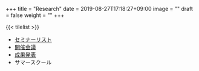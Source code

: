 +++
title =  "Research"
date = 2019-08-27T17:18:27+09:00
image = ""
draft = false
weight = ""
+++

{{< tilelist >}}


* [セミナーリスト](/ja/tags/seminar/)
* [開催会議](/ja/tags/conference/)
* [成果発表](/ja/tags/achievement/)
* サマースクール

